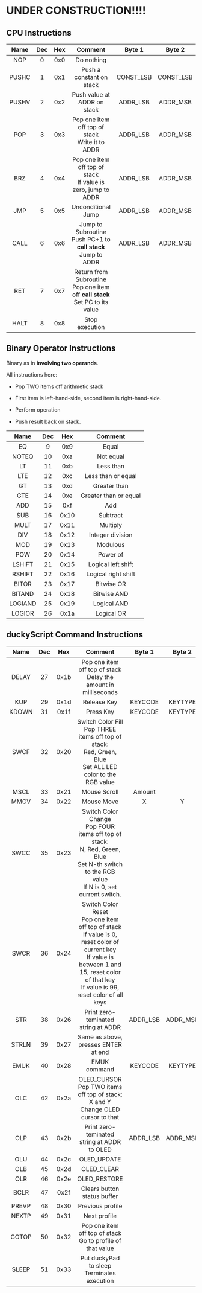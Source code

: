 # UNDER CONSTRUCTION!!!!

## CPU Instructions

|   Name  | Dec | Hex |                                                                                        Comment                                                                                       |   Byte 1  |   Byte 2  |
|:-------:|:---:|:----:|:------------------------------------------------------------------------------------------------------------------------------------------------------------------------------------:|:---------:|:---------:|
|   NOP   |  0  |  0x0 |                                                                                      Do nothing                                                                                      |           |           |
|  PUSHC  |  1  |  0x1 |                                                                               Push a constant on stack                                                                               | CONST_LSB | CONST_LSB |
|  PUSHV  |  2  |  0x2 |                                                                              Push value at ADDR on stack                                                                             |  ADDR_LSB |  ADDR_MSB |
|   POP   |  3  |  0x3 |                                                                     Pop one item off top of stack<br>Write it to ADDR                                                                    |  ADDR_LSB |  ADDR_MSB |
|   BRZ   |  4  |  0x4 |                                                              Pop one item off top of stack<br>If value is zero, jump to ADDR                                                             |  ADDR_LSB |  ADDR_MSB |
|   JMP   |  5  |  0x5 |                                                                                  Unconditional Jump                                                                                  |  ADDR_LSB |  ADDR_MSB |
|   CALL  |  6  |  0x6 |                                                              Jump to Subroutine<br>Push PC+1 to **call stack**<br>Jump to ADDR                                                             |  ADDR_LSB |  ADDR_MSB |
|   RET   |  7  |  0x7 |                                                        Return from Subroutine<br>Pop one item off **call stack**<br>Set PC to its value                                                       |           |           |
|   HALT  |  8  |  0x8 |                                                                                    Stop execution                                                                                    |           |           |

## Binary Operator Instructions

Binary as in **involving two operands**.

All instructions here:

* Pop TWO items off arithmetic stack

* First item is left-hand-side, second item is right-hand-side.

* Perform operation

* Push result back on stack.

|   Name  | Dec | Hex |                                                                                        Comment                                                                                       |
|:-------:|:---:|:----:|:------------------------------------------------------------------------------------------------------------------------------------------------------------------------------------:|
|    EQ   |  9  |  0x9 |                                                                                         Equal                                                                                        |
|  NOTEQ  |  10 |  0xa |                                                                                       Not equal                                                                                      |
|    LT   |  11 |  0xb |                                                                                       Less than                                                                                      |
|   LTE   |  12 |  0xc |                                                                                  Less than or equal                                                                                  |
|    GT   |  13 |  0xd |                                                                                     Greater than                                                                                     |
|   GTE   |  14 |  0xe |                                                                                 Greater than or equal                                                                                |
|   ADD   |  15 |  0xf |                                                                                          Add                                                                                         |
|   SUB   |  16 | 0x10 |                                                                                       Subtract                                                                                       |
|   MULT  |  17 | 0x11 |                                                                                       Multiply                                                                                       |
|   DIV   |  18 | 0x12 |                                                                                   Integer division                                                                                   |
|   MOD   |  19 | 0x13 |                                                                                       Modulous                                                                                       |
|   POW   |  20 | 0x14 |                                                                                       Power of                                                                                       |
|  LSHIFT |  21 | 0x15 |                                                                                  Logical left shift                                                                                  |
|  RSHIFT |  22 | 0x16 |                                                                                  Logical right shift                                                                                 |
|  BITOR  |  23 | 0x17 |                                                                                      Bitwise OR                                                                                      |
|  BITAND |  24 | 0x18 |                                                                                      Bitwise AND                                                                                     |
| LOGIAND |  25 | 0x19 |                                                                                      Logical AND                                                                                     |
|  LOGIOR |  26 | 0x1a |                                                                                      Logical OR                                                                                      |

## duckyScript Command Instructions

|   Name  | Dec | Hex |                                                                                        Comment                                                                                       |   Byte 1  |   Byte 2  |
|:-------:|:---:|:----:|:------------------------------------------------------------------------------------------------------------------------------------------------------------------------------------:|:---------:|:---------:|
|  DELAY  |  27 | 0x1b |                                                             Pop one item off top of stack<br>Delay the amount in milliseconds                                                            |           |           |
|   KUP   |  29 | 0x1d |                                                                                      Release Key                                                                                     |  KEYCODE  |  KEYTYPE  |
|  KDOWN  |  31 | 0x1f |                                                                                       Press Key                                                                                      |  KEYCODE  |  KEYTYPE  |
|   SWCF  |  32 | 0x20 |                                         Switch Color Fill<br>Pop THREE items off top of stack:<br>Red, Green, Blue<br>Set ALL LED color to the RGB value                                         |           |           |
|   MSCL  |  33 | 0x21 |                                                                                     Mouse Scroll                                                                                     |   Amount  |           |
|   MMOV  |  34 | 0x22 |                                                                                      Mouse Move                                                                                      |     X     |     Y     |
|   SWCC  |  35 | 0x23 |                         Switch Color Change<br>Pop FOUR items off top of stack:<br>N, Red, Green, Blue<br>Set N-th switch to the RGB value<br>If N is 0, set current switch.                         |           |           |
|   SWCR  |  36 | 0x24 | Switch Color Reset<br>Pop one item off top of stack<br>If value is 0, reset color of current key<br>If value is between 1 and 15, reset color of that key<br>If value is 99, reset color of all keys |           |           |
|   STR   |  38 | 0x26 |                                                                          Print zero-teminated string at ADDR                                                                         |  ADDR_LSB |  ADDR_MSB |
|  STRLN  |  39 | 0x27 |                                                                          Same as above, presses ENTER at end                                                                         |           |           |
|   EMUK  |  40 | 0x28 |                                                                                     EMUK command                                                                                     |  KEYCODE  |  KEYTYPE  |
|   OLC   |  42 | 0x2a |                                                      OLED_CURSOR<br>Pop TWO items off top of stack:<br>X and Y<br>Change OLED cursor to that                                                     |           |           |
|   OLP   |  43 | 0x2b |                                                                      Print zero-teminated string at ADDR to OLED                                                                     |  ADDR_LSB |  ADDR_MSB |
|   OLU   |  44 | 0x2c |                                                                                      OLED_UPDATE                                                                                     |           |           |
|   OLB   |  45 | 0x2d |                                                                                      OLED_CLEAR                                                                                      |           |           |
|   OLR   |  46 | 0x2e |                                                                                     OLED_RESTORE                                                                                     |           |           |
|   BCLR  |  47 | 0x2f |                                                                              Clears button status buffer                                                                             |           |           |
|  PREVP  |  48 | 0x30 |                                                                                   Previous profile                                                                                   |           |           |
|  NEXTP  |  49 | 0x31 |                                                                                     Next profile                                                                                     |           |           |
|  GOTOP  |  50 | 0x32 |                                                               Pop one item off top of stack<br>Go to profile of that value                                                               |           |           |
|  SLEEP  |  51 | 0x33 |                                                                       Put duckyPad to sleep<br>Terminates execution                                                                      |           |           |